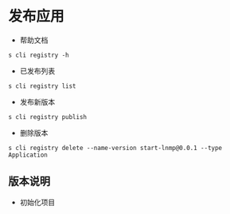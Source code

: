 # 发布应用

- 帮助文档

```shell
s cli registry -h
```

- 已发布列表

```shell
s cli registry list
```

- 发布新版本

```shell
s cli registry publish
```

- 删除版本

```shell
s cli registry delete --name-version start-lnmp@0.0.1 --type Application
```
## 版本说明

- 初始化项目